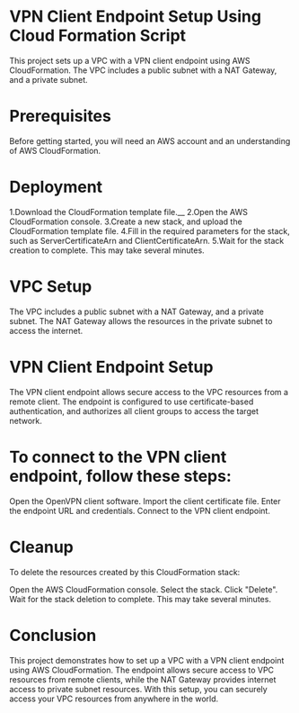 # VPN Client Endpoint Setup Using Cloud Formation Script 
This project sets up a VPC with a VPN client endpoint using AWS CloudFormation. The VPC includes a public subnet with a NAT Gateway, and a private subnet.

# Prerequisites
Before getting started, you will need an AWS account and an understanding of AWS CloudFormation.

# Deployment
1.Download the CloudFormation template file.__
2.Open the AWS CloudFormation console.
3.Create a new stack, and upload the CloudFormation template file.
4.Fill in the required parameters for the stack, such as ServerCertificateArn and ClientCertificateArn.
5.Wait for the stack creation to complete. This may take several minutes.

# VPC Setup
The VPC includes a public subnet with a NAT Gateway, and a private subnet. The NAT Gateway allows the resources in the private subnet to access the internet.

# VPN Client Endpoint Setup
The VPN client endpoint allows secure access to the VPC resources from a remote client. The endpoint is configured to use certificate-based authentication, and authorizes all client groups to access the target network.

# To connect to the VPN client endpoint, follow these steps:

Open the OpenVPN client software.
Import the client certificate file.
Enter the endpoint URL and credentials.
Connect to the VPN client endpoint.

# Cleanup
To delete the resources created by this CloudFormation stack:

Open the AWS CloudFormation console.
Select the stack.
Click "Delete".
Wait for the stack deletion to complete. This may take several minutes.

# Conclusion
This project demonstrates how to set up a VPC with a VPN client endpoint using AWS CloudFormation. The endpoint allows secure access to VPC resources from remote clients, while the NAT Gateway provides internet access to private subnet resources. With this setup, you can securely access your VPC resources from anywhere in the world.
